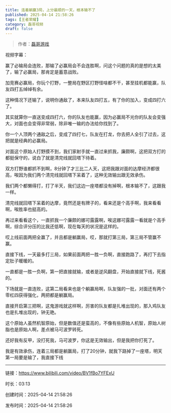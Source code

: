 ```yaml
---
title: 连着躺赢3局，上分最顺的一天，根本输不了
published: 2025-04-14 21:58:26
tags: [王者荣耀]
category: 磊哥视频
draft: false
---
```



> 作者：[磊哥游戏](https://space.bilibili.com/268941858?spm_id_from=333.788.upinfo.head.click)

视频字幕：

赢了必输局会连败，那输了必赢局会不会连胜啊，问这个问题的真的是想的太美了，输了必赢局，那肯定是蓄意战败。

加竞赛必赢局，你玩个打野，一整局在野区打野怪啥都不干，甚至挂机都能赢，队友四打五绰绰有余。

这种情况下还输了，说明你通敌了，本来队友四打五，有了你的加入，变成四打六了。

其实就算你一直送变成四打六，你的队友也能赢，因为必赢局不光你的队友会变强大，对面也会变得非常弱，除非唯一输的办法给你找到了。

你一个人顶两个通敌之后，变成了四打七，队友在打龙，你去把人全引了过去，这把就是经典的必赢局。

对面这个原始人打野摸不到，我们家射手就一直过来抓我，廉颇啊，这把双方打的都挺保守的，说白了就是清完线就回塔下待着。

双方打野谁都抓不到啊，8分钟了才三比二人天，这把我跟对面的达摩经济都很高，唉因为我们两个清完线就回塔下呆着了，这种无效输出跟无效承伤。

我们两个都懒得打，打了半天，我们这边一座塔都没有掉啊，根本输不了，这跟我一样。

清完线就回塔下呆着的达摩，竟然还是有牌子的，看来还是个高手啊，我来看看啊，唉胜率也挺高的。

再过来看看这个，一直抓我一个廉颇的娜可露露啊，唉这娜可露露一看就是个高手啊，综合评分压的比我还低啊，现在每天的状况是这样的。

哎上线前面两把全赢了，并且都是躺赢局，哎，那就打第三局，第三局不管赢不赢。

直接下线，一天最多打三局，如果前面两把一胜一负啊，直接跑路了，再打下去指定肚子暖暖的。

一直都是一胜一负啊，第一把直接就输，或者是逆风翻盘，开始直接就下线，死酱的。

下场就是一直连败，这第二局看来也是个躺赢局啊，队友强的一批，对面还有两个零杠四获得强化，两把都是躺赢局。

直接开启第三把啊，这鬼游戏就这样啊，厉害的队友都是扎堆出现的，那入鸡队友也是扎堆出现的，钟无艳。

这个原始人虽然机智原始，但是数值还是蛮高的，不像有些原始人机智，原始人树脂也是原始人啊，差点被马可波罗转死。

还好我有反甲，没打死我，马可波罗，你这是无效输出，但是我把你打死了。

我是有效承伤，连着三局都是躺赢局，打了20分钟，就我下路掉了一座塔，明天第一局要是输了，我直接下线

---


链接：https://www.bilibili.com/video/BV1fBo7YFExU



时长：03:13

创建时间：2025-04-14 21:58:26

发布时间：2025-04-14 21:58:26
